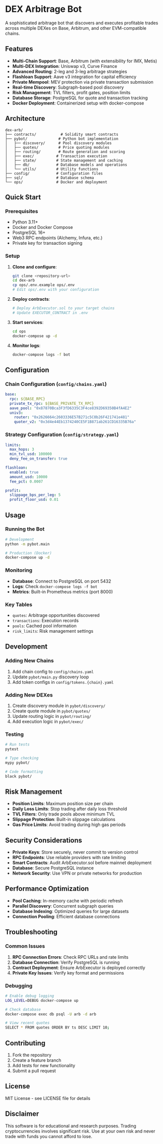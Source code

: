 # DEX Arbitrage Bot

A sophisticated arbitrage bot that discovers and executes profitable trades across multiple DEXes on Base, Arbitrum, and other EVM-compatible chains.

## Features

- **Multi-Chain Support**: Base, Arbitrum (with extensibility for IMX, Metis)
- **Multi-DEX Integration**: Uniswap v3, Curve Finance
- **Advanced Routing**: 2-leg and 3-leg arbitrage strategies
- **Flashloan Support**: Aave v3 integration for capital efficiency
- **Private Mempool**: MEV protection via private transaction submission
- **Real-time Discovery**: Subgraph-based pool discovery
- **Risk Management**: TVL filters, profit gates, position limits
- **Database Storage**: PostgreSQL for quote and transaction tracking
- **Docker Deployment**: Containerized setup with docker-compose

## Architecture

```
dex-arb/
├── contracts/           # Solidity smart contracts
├── pybot/              # Python bot implementation
│   ├── discovery/      # Pool discovery modules
│   ├── quotes/         # Price quoting modules
│   ├── routing/        # Route generation and scoring
│   ├── exec/          # Transaction execution
│   ├── state/         # State management and caching
│   ├── db/            # Database models and operations
│   └── utils/         # Utility functions
├── config/            # Configuration files
├── sql/               # Database schema
└── ops/               # Docker and deployment
```

## Quick Start

### Prerequisites

- Python 3.11+
- Docker and Docker Compose
- PostgreSQL 16+
- Web3 RPC endpoints (Alchemy, Infura, etc.)
- Private key for transaction signing

### Setup

1. **Clone and configure**:
   ```bash
   git clone <repository-url>
   cd dex-arb
   cp ops/.env.example ops/.env
   # Edit ops/.env with your configuration
   ```

2. **Deploy contracts**:
   ```bash
   # Deploy ArbExecutor.sol to your target chains
   # Update EXECUTOR_CONTRACT in .env
   ```

3. **Start services**:
   ```bash
   cd ops
   docker-compose up -d
   ```

4. **Monitor logs**:
   ```bash
   docker-compose logs -f bot
   ```

## Configuration

### Chain Configuration (`config/chains.yaml`)

```yaml
base:
  rpc: ${BASE_RPC}
  private_tx_rpc: ${BASE_PRIVATE_TX_RPC}
  aave_pool: "0x87870Bca3F3fD6335C3F4ce8392D69350B4fA4E2"
  univ3:
    router: "0x2626664c2603336E57B271c5C0b26F421741e481"
    quoter_v2: "0x3d4e44Eb1374240CE5F1B871ab261CD16335B76a"
```

### Strategy Configuration (`config/strategy.yaml`)

```yaml
limits:
  max_hops: 3
  min_tvl_usd: 100000
  deny_fee_on_transfer: true

flashloan:
  enabled: true
  amount_usd: 10000
  fee_pct: 0.0007

profit:
  slippage_bps_per_leg: 5
  profit_floor_usd: 0.01
```

## Usage

### Running the Bot

```bash
# Development
python -m pybot.main

# Production (Docker)
docker-compose up -d
```

### Monitoring

- **Database**: Connect to PostgreSQL on port 5432
- **Logs**: Check `docker-compose logs -f bot`
- **Metrics**: Built-in Prometheus metrics (port 8000)

### Key Tables

- `quotes`: Arbitrage opportunities discovered
- `transactions`: Execution records
- `pools`: Cached pool information
- `risk_limits`: Risk management settings

## Development

### Adding New Chains

1. Add chain config to `config/chains.yaml`
2. Update `pybot/main.py` discovery loop
3. Add token configs in `config/tokens.{chain}.yaml`

### Adding New DEXes

1. Create discovery module in `pybot/discovery/`
2. Create quote module in `pybot/quotes/`
3. Update routing logic in `pybot/routing/`
4. Add execution logic in `pybot/exec/`

### Testing

```bash
# Run tests
pytest

# Type checking
mypy pybot/

# Code formatting
black pybot/
```

## Risk Management

- **Position Limits**: Maximum position size per chain
- **Daily Loss Limits**: Stop trading after daily loss threshold
- **TVL Filters**: Only trade pools above minimum TVL
- **Slippage Protection**: Built-in slippage calculations
- **Gas Price Limits**: Avoid trading during high gas periods

## Security Considerations

- **Private Keys**: Store securely, never commit to version control
- **RPC Endpoints**: Use reliable providers with rate limiting
- **Smart Contracts**: Audit ArbExecutor.sol before mainnet deployment
- **Database**: Secure PostgreSQL instance
- **Network Security**: Use VPN or private networks for production

## Performance Optimization

- **Pool Caching**: In-memory cache with periodic refresh
- **Parallel Discovery**: Concurrent subgraph queries
- **Database Indexing**: Optimized queries for large datasets
- **Connection Pooling**: Efficient database connections

## Troubleshooting

### Common Issues

1. **RPC Connection Errors**: Check RPC URLs and rate limits
2. **Database Connection**: Verify PostgreSQL is running
3. **Contract Deployment**: Ensure ArbExecutor is deployed correctly
4. **Private Key Issues**: Verify key format and permissions

### Debugging

```bash
# Enable debug logging
LOG_LEVEL=DEBUG docker-compose up

# Check database
docker-compose exec db psql -U arb -d arb

# View recent quotes
SELECT * FROM quotes ORDER BY ts DESC LIMIT 10;
```

## Contributing

1. Fork the repository
2. Create a feature branch
3. Add tests for new functionality
4. Submit a pull request

## License

MIT License - see LICENSE file for details

## Disclaimer

This software is for educational and research purposes. Trading cryptocurrencies involves significant risk. Use at your own risk and never trade with funds you cannot afford to lose.
